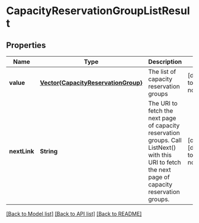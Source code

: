 # CapacityReservationGroupListResult


## Properties
Name | Type | Description | Notes
------------ | ------------- | ------------- | -------------
**value** | [**Vector{CapacityReservationGroup}**](CapacityReservationGroup.md) | The list of capacity reservation groups | [default to nothing]
**nextLink** | **String** | The URI to fetch the next page of capacity reservation groups. Call ListNext() with this URI to fetch the next page of capacity reservation groups. | [optional] [default to nothing]


[[Back to Model list]](../README.md#models) [[Back to API list]](../README.md#api-endpoints) [[Back to README]](../README.md)


